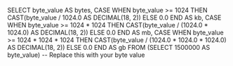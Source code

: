 SELECT
    byte_value AS bytes,
    CASE
        WHEN byte_value >= 1024 THEN CAST(byte_value / 1024.0 AS DECIMAL(18, 2))
        ELSE 0.0
    END AS kb,
    CASE
        WHEN byte_value >= 1024 * 1024 THEN CAST(byte_value / (1024.0 * 1024.0) AS DECIMAL(18, 2))
        ELSE 0.0
    END AS mb,
    CASE
        WHEN byte_value >= 1024 * 1024 * 1024 THEN CAST(byte_value / (1024.0 * 1024.0 * 1024.0) AS DECIMAL(18, 2))
        ELSE 0.0
    END AS gb
FROM
    (SELECT 1500000 AS byte_value) -- Replace this with your byte value
